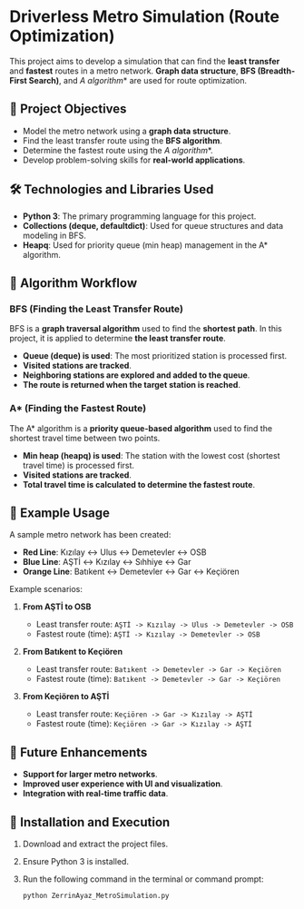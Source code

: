 # Driverless Metro Simulation (Route Optimization)

This project aims to develop a simulation that can find the **least transfer** and **fastest** routes in a metro network. **Graph data structure**, **BFS (Breadth-First Search)**, and **A* algorithm** are used for route optimization.

## 🚀 Project Objectives

- Model the metro network using a **graph data structure**.
- Find the least transfer route using the **BFS algorithm**.
- Determine the fastest route using the **A* algorithm**.
- Develop problem-solving skills for **real-world applications**.

## 🛠 Technologies and Libraries Used

- **Python 3**: The primary programming language for this project.
- **Collections (deque, defaultdict)**: Used for queue structures and data modeling in BFS.
- **Heapq**: Used for priority queue (min heap) management in the A* algorithm.

## 📌 Algorithm Workflow

### BFS (Finding the Least Transfer Route)
BFS is a **graph traversal algorithm** used to find the **shortest path**. In this project, it is applied to determine **the least transfer route**.

- **Queue (deque) is used**: The most prioritized station is processed first.
- **Visited stations are tracked**.
- **Neighboring stations are explored and added to the queue**.
- **The route is returned when the target station is reached**.

### A* (Finding the Fastest Route)
The A* algorithm is a **priority queue-based algorithm** used to find the shortest travel time between two points.

- **Min heap (heapq) is used**: The station with the lowest cost (shortest travel time) is processed first.
- **Visited stations are tracked**.
- **Total travel time is calculated to determine the fastest route**.

## 📝 Example Usage

A sample metro network has been created:

- **Red Line**: Kızılay ↔ Ulus ↔ Demetevler ↔ OSB
- **Blue Line**: AŞTİ ↔ Kızılay ↔ Sıhhiye ↔ Gar
- **Orange Line**: Batıkent ↔ Demetevler ↔ Gar ↔ Keçiören

Example scenarios:

1. **From AŞTİ to OSB**
   - Least transfer route: `AŞTİ -> Kızılay -> Ulus -> Demetevler -> OSB`
   - Fastest route (time): `AŞTİ -> Kızılay -> Demetevler -> OSB`

2. **From Batıkent to Keçiören**
   - Least transfer route: `Batıkent -> Demetevler -> Gar -> Keçiören`
   - Fastest route (time): `Batıkent -> Demetevler -> Gar -> Keçiören`

3. **From Keçiören to AŞTİ**
   - Least transfer route: `Keçiören -> Gar -> Kızılay -> AŞTİ`
   - Fastest route (time): `Keçiören -> Gar -> Kızılay -> AŞTİ`

## 📌 Future Enhancements

- **Support for larger metro networks**.
- **Improved user experience with UI and visualization**.
- **Integration with real-time traffic data**.

## 📂 Installation and Execution

1. Download and extract the project files.
2. Ensure Python 3 is installed.
3. Run the following command in the terminal or command prompt:

   ```bash
   python ZerrinAyaz_MetroSimulation.py
